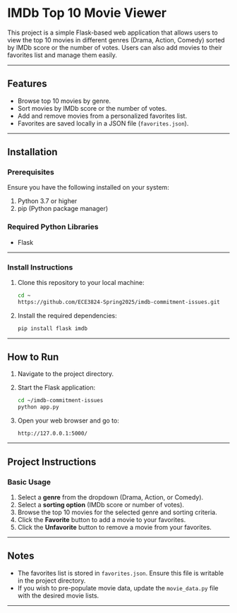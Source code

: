 # IMDb Top 10 Movie Viewer

This project is a simple Flask-based web application that allows users to view the top 10 movies in different genres (Drama, Action, Comedy) sorted by IMDb score or the number of votes. Users can also add movies to their favorites list and manage them easily.

---

## Features
- Browse top 10 movies by genre.
- Sort movies by IMDb score or the number of votes.
- Add and remove movies from a personalized favorites list.
- Favorites are saved locally in a JSON file (`favorites.json`).

---

## Installation

### Prerequisites
Ensure you have the following installed on your system:
1. Python 3.7 or higher
2. pip (Python package manager)

### Required Python Libraries
- Flask

---

### Install Instructions
1. Clone this repository to your local machine:
    ```bash
    cd ~
    https://github.com/ECE3824-Spring2025/imdb-commitment-issues.git
    ```

2. Install the required dependencies:
    ```bash
    pip install flask imdb
    ```

---

## How to Run
1. Navigate to the project directory.
2. Start the Flask application:
    ```bash
    cd ~/imdb-commitment-issues
    python app.py
    ```

3. Open your web browser and go to:
    ```
    http://127.0.0.1:5000/
    ```

---

## Project Instructions
### Basic Usage
1. Select a **genre** from the dropdown (Drama, Action, or Comedy).
2. Select a **sorting option** (IMDb score or number of votes).
3. Browse the top 10 movies for the selected genre and sorting criteria.
4. Click the **Favorite** button to add a movie to your favorites.
5. Click the **Unfavorite** button to remove a movie from your favorites.

---

## Notes
- The favorites list is stored in `favorites.json`. Ensure this file is writable in the project directory.
- If you wish to pre-populate movie data, update the `movie_data.py` file with the desired movie lists.

---

